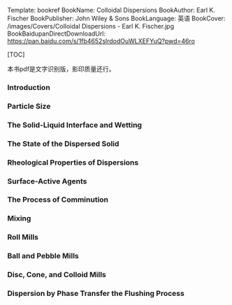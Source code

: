 Template: bookref
BookName: Colloidal Dispersions
BookAuthor: Earl K. Fischer
BookPublisher: John Wiley & Sons
BookLanguage: 英语
BookCover: /images/Covers/Colloidal Dispersions - Earl K. Fischer.jpg
BookBaidupanDirectDownloadUrl: https://pan.baidu.com/s/1fb4652slrdodOuWLXEFYuQ?pwd=46ro 

[TOC]

本书pdf是文字识别版，影印质量还行。


### Introduction 

### Particle Size 

### The Solid-Liquid Interface and Wetting 

### The State of the Dispersed Solid 

### Rheological Properties of Dispersions 

### Surface-Active Agents 

### The Process of Comminution 

### Mixing 

### Roll Mills 

### Ball and Pebble Mills 

### Disc, Cone, and Colloid Mills 

### Dispersion by Phase Transfer the Flushing Process